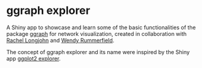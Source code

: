# ggraph explorer

A Shiny app to showcase and learn some of the basic functionalities of the package [ggraph](https://cran.r-project.org/web/packages/ggraph/index.html) for network visualization, created in collaboration with [Rachel Longjohn](https://github.com/rlongjohn) and [Wendy Rummerfield](https://github.com/wendyrummer13).

The concept of ggraph explorer and its name were inspired by the Shiny app [ggplot2 explorer](http://databall.co/shiny/shinyggplot/). 
